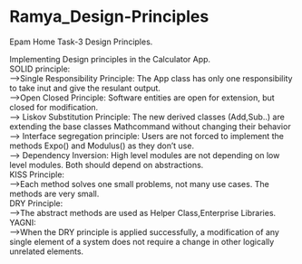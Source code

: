 ﻿# Ramya_Design-Principles
Epam Home Task-3 Design Principles.

Implementing Design principles in the Calculator App.<br>
SOLID principle:<br>
-->Single Responsibility Principle: The App class has only one responsibility to take inut and give the resulant output.<br>
-->Open Closed Principle: Software entities are open for extension, but closed for modification.<br>
--> Liskov Substitution Principle: The new derived classes (Add,Sub..) are extending the base classes Mathcommand without changing their behavior<br>
--> Interface segregation principle: Users are not forced to implement the methods Expo() and Modulus() as they don’t use.<br>
--> Dependency Inversion: High level modules are not depending on low level modules. Both should depend on abstractions.<br>
KISS Principle:<br>
-->Each method solves one small problems, not many use cases. The methods are very small.<br>
DRY Principle:<br>
-->The abstract methods are used as Helper Class,Enterprise Libraries.<br>
YAGNI:<br>
-->When the DRY principle is applied successfully, a modification of any single element of a system does not require a change in other logically unrelated elements.<br>
